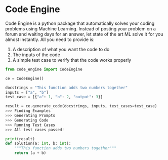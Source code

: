 # Code Engine

Code Engine is a python package that automatically solves your coding problems using Machine Learning.
Instead of posting your problem on a forum and waiting days for an answer, let state of the art ML solve it for you almost instantly. All you need to provide is: 

1. A description of what you want the code to do 
2. The inputs of the code
3. A simple test case to verify that the code works properly

```python
from code_engine import CodeEngine

ce = CodeEngine()

docstrings = "This function adds two numbers together"
inputs = ["a", "b"]
test_case = [{"a": 1, "b": 2, "output": 3}]

result = ce.generate_code(docstrings, inputs, test_cases=test_case)
>>> Finding Examples
>>> Generating Prompts
>>> Generating Code
>>> Running Test Cases
>>> All test cases passed!

print(result)
def solution(a: int, b: int):
	"""This function adds two numbers together"""
	return (a + b)
```